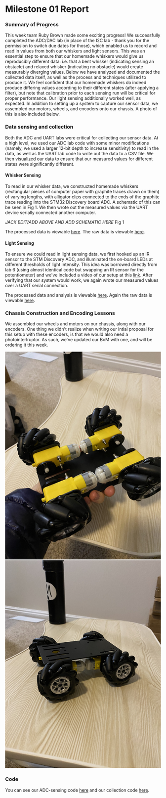 # Milestone 01 Report

### Summary of Progress
This week team Ruby Brown made some exciting progress! 
We successfully completed the ADC/DAC lab (in place of the I2C lab - 
thank you for the permission to switch due dates for those), 
which enabled us to record and read in values from both our whiskers and light sensors. 
This was an essential step to ensure that our homemade whiskers would give us reproducibly different data: 
i.e. that a bent whisker (indicating sensing an obstacle) and relaxed whisker (indicating no obstacle) 
would create measurably diverging values. Below we have analyzed and documented the collected data itself,
as well as the process and techniques utilized to produce it. We feel confident that our homemade whiskers
do indeed produce differing values according to their different states (after applying a filter), but note 
that calibration prior to each sensing run will be critical for proper performance.
Our light sensing additionally worked well, as expected. In addition to setting up a system to capture our sensor data, we assembled our motors, wheels, and encoders 
onto our chassis. A photo of this is also included below. 

### Data sensing and collection
Both the ADC and UART labs were critical for collecting our sensor data. At a high level, 
we used our ADC lab code with some minor modifications (namely, we used a larger 12-bit depth to increase sensitivity)
to read in the data, as well as the UART lab code to write out the data to a CSV file. We then visualized our data to ensure that our measured values for different states were significantly different.

#### Whisker Sensing
To read in our whisker data, we constructed homemade whiskers (rectangular pieces of computer paper 
with graphite traces drawn on them) of varying lengths, with alligator clips connected to the
ends of the graphite trace reading into the STM32 Discovery board ADC.
A schematic of this can be seen in Fig 1. We then wrote out the measured values via 
the UART device serially connected another computer.

*JACK EDIT/ADD ABOVE AND ADD SCHEMATIC HERE*
Fig 1

The processed data is viewable [here](html/milestone_01/whisker_data.html).
The raw data is viewable [here](https://github.com/stefinfection/rubybrown/milestone_01/raw_data).

#### Light Sensing
To ensure we could read in light sensing data, we first hooked up an IR sensor to the STM Discovery ADC, and 
illuminated the on-board LEDs at different thresholds of light intensity. This idea was borrowed directly 
from lab 6 (using almost identical code but swapping an IR sensor for the potentiometer) and we've included a video 
of our setup at this [link](ADD_LINK). After verifying that our system would work, we again wrote our measured values
over a UART serial connection. 

The processed data and analysis is viewable [here](/html/milestone_01/photo_resistor_data.html).
Again the raw data is viewable [here](https://github.com/stefinfection/rubybrown/milestone_01/raw_data).

### Chassis Construction and Encoding Lessons
We assembled our wheels and motors on our chassis, along with our encoders. One thing we
didn't realize when writing our intial proposal for this setup with these encoders, is that 
we would also need a photointerlruptor. As such, we've updated our BoM with one, and will be ordering it this week.

![Rover Top](../photos/rover_0.jpeg)
![Rover Bottom](../photos/rover_1.jpeg)

### Code
You can see our ADC-sensing code [here](../scripts/DAC_sensing.c) and our collection code [here](../scripts/logBytes.py). 